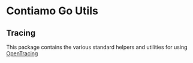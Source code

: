 # Contiamo Go Utils

## Tracing

This package contains the various standard helpers and utilities for using [OpenTracing](https://opentracing.io/)
